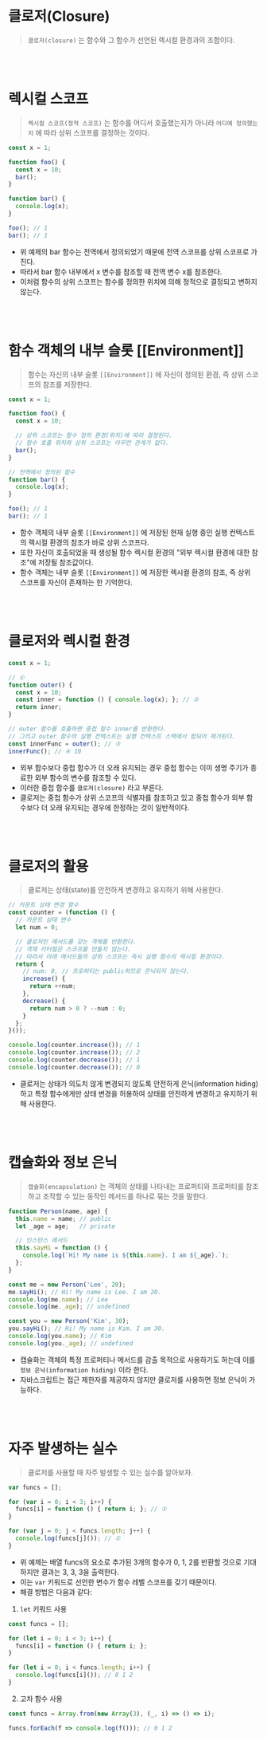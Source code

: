 # 클로저(Closure)

> `클로저(closure)` 는 함수와 그 함수가 선언된 렉시컬 환경과의 조합이다.

<br />
<br />

# 렉시컬 스코프

> `렉시컬 스코프(정적 스코프)` 는 함수를 어디서 호출했는지가 아니라 `어디에 정의했는지` 에 따라 상위 스코프를 결정하는 것이다.

```jsx
const x = 1;

function foo() {
  const x = 10;
  bar();
}

function bar() {
  console.log(x);
}

foo(); // 1
bar(); // 1
```

- 위 예제의 bar 함수는 전역에서 정의되었기 때문에 전역 스코프를 상위 스코프로 가진다.
- 따라서 bar 함수 내부에서 x 변수를 참조할 때 전역 변수 x를 참조한다.
- 이처럼 함수의 상위 스코프는 함수를 정의한 위치에 의해 정적으로 결정되고 변하지 않는다.

<br />
<br />

# 함수 객체의 내부 슬롯 [[Environment]]

> 함수는 자신의 내부 슬롯 `[[Environment]]` 에 자신이 정의된 환경, 즉 상위 스코프의 참조를 저장한다.

```jsx
const x = 1;

function foo() {
  const x = 10;

  // 상위 스코프는 함수 정의 환경(위치)에 따라 결정된다.
  // 함수 호출 위치와 상위 스코프는 아무런 관계가 없다.
  bar();
}

// 전역에서 정의된 함수
function bar() {
  console.log(x);
}

foo(); // 1
bar(); // 1
```

- 함수 객체의 내부 슬롯 `[[Environment]]` 에 저장된 현재 실행 중인 실행 컨텍스트의 렉시컬 환경의 참조가 바로 상위 스코프다.
- 또한 자신이 호출되었을 때 생성될 함수 렉시컬 환경의 "외부 렉시컬 환경에 대한 참조"에 저장될 참조값이다.
- 함수 객체는 내부 슬롯 `[[Environment]]` 에 저장한 렉시컬 환경의 참조, 즉 상위 스코프를 자신이 존재하는 한 기억한다.

<br />
<br />

# 클로저와 렉시컬 환경

```jsx
const x = 1;

// ①
function outer() {
  const x = 10;
  const inner = function () { console.log(x); }; // ②
  return inner;
}

// outer 함수를 호출하면 중첩 함수 inner를 반환한다.
// 그리고 outer 함수의 실행 컨텍스트는 실행 컨텍스트 스택에서 팝되어 제거된다.
const innerFunc = outer(); // ③
innerFunc(); // ④ 10
```

- 외부 함수보다 중첩 함수가 더 오래 유지되는 경우 중첩 함수는 이미 생명 주기가 종료한 외부 함수의 변수를 참조할 수 있다.
- 이러한 중첩 함수를 `클로저(closure)` 라고 부른다.
- 클로저는 중첩 함수가 상위 스코프의 식별자를 참조하고 있고 중첩 함수가 외부 함수보다 더 오래 유지되는 경우에 한정하는 것이 일반적이다.

<br />
<br />

# 클로저의 활용

> 클로저는 상태(state)를 안전하게 변경하고 유지하기 위해 사용한다.

```jsx
// 카운트 상태 변경 함수
const counter = (function () {
  // 카운트 상태 변수
  let num = 0;

  // 클로저인 메서드를 갖는 객체를 반환한다.
  // 객체 리터럴은 스코프를 만들지 않는다.
  // 따라서 아래 메서드들의 상위 스코프는 즉시 실행 함수의 렉시컬 환경이다.
  return {
    // num: 0, // 프로퍼티는 public하므로 은닉되지 않는다.
    increase() {
      return ++num;
    },
    decrease() {
      return num > 0 ? --num : 0;
    }
  };
}());

console.log(counter.increase()); // 1
console.log(counter.increase()); // 2
console.log(counter.decrease()); // 1
console.log(counter.decrease()); // 0
```

- 클로저는 상태가 의도치 않게 변경되지 않도록 안전하게 은닉(information hiding)하고 특정 함수에게만 상태 변경을 허용하여 상태를 안전하게 변경하고 유지하기 위해 사용한다.

<br />
<br />

# 캡슐화와 정보 은닉

> `캡슐화(encapsulation)` 는 객체의 상태를 나타내는 프로퍼티와 프로퍼티를 참조하고 조작할 수 있는 동작인 메서드를 하나로 묶는 것을 말한다.

```jsx
function Person(name, age) {
  this.name = name; // public
  let _age = age;   // private

  // 인스턴스 메서드
  this.sayHi = function () {
    console.log(`Hi! My name is ${this.name}. I am ${_age}.`);
  };
}

const me = new Person('Lee', 20);
me.sayHi(); // Hi! My name is Lee. I am 20.
console.log(me.name); // Lee
console.log(me._age); // undefined

const you = new Person('Kim', 30);
you.sayHi(); // Hi! My name is Kim. I am 30.
console.log(you.name); // Kim
console.log(you._age); // undefined
```

- 캡슐화는 객체의 특정 프로퍼티나 메서드를 감출 목적으로 사용하기도 하는데 이를 `정보 은닉(information hiding)` 이라 한다.
- 자바스크립트는 접근 제한자를 제공하지 않지만 클로저를 사용하면 정보 은닉이 가능하다.

<br />
<br />

# 자주 발생하는 실수

> 클로저를 사용할 때 자주 발생할 수 있는 실수를 알아보자.

```jsx
var funcs = [];

for (var i = 0; i < 3; i++) {
  funcs[i] = function () { return i; }; // ①
}

for (var j = 0; j < funcs.length; j++) {
  console.log(funcs[j]()); // ②
}
```

- 위 예제는 배열 funcs의 요소로 추가된 3개의 함수가 0, 1, 2를 반환할 것으로 기대하지만 결과는 3, 3, 3을 출력한다.
- 이는 `var` 키워드로 선언한 변수가 함수 레벨 스코프를 갖기 때문이다.
- 해결 방법은 다음과 같다:

1. `let` 키워드 사용
```jsx
const funcs = [];

for (let i = 0; i < 3; i++) {
  funcs[i] = function () { return i; };
}

for (let i = 0; i < funcs.length; i++) {
  console.log(funcs[i]()); // 0 1 2
}
```

2. 고차 함수 사용
```jsx
const funcs = Array.from(new Array(3), (_, i) => () => i);

funcs.forEach(f => console.log(f())); // 0 1 2
```